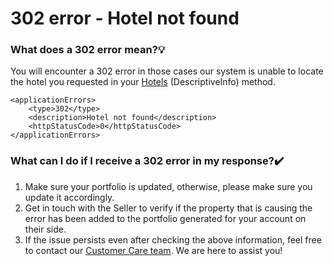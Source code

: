 ﻿---
sidebar_position: 13
---

# 302 error - Hotel not found


### What does a 302 error mean?💡
You will encounter a 302 error in those cases our system is unable to locate the hotel you requested in your [Hotels](v) (DescriptiveInfo) method.
```
<applicationErrors>
    <type>302</type>
    <description>Hotel not found</description>
    <httpStatusCode>0</httpStatusCode>
</applicationErrors>
```

### What can I do if I receive a 302 error in my response?✔️
1. Make sure your portfolio is updated, otherwise, please make sure you update it accordingly.
1. Get in touch with the Seller to verify if the property that is causing the error has been added to the portfolio generated for your account on their side.
1. If the issue persists even after checking the above information, feel free to contact our [Customer Care team](https://app.travelgatex.com/tickets). We are here to assist you!

